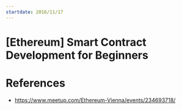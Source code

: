 ```yaml
---
startdate: 2016/11/17
---
```

# [Ethereum] Smart Contract Development for Beginners

# References
* https://www.meetup.com/Ethereum-Vienna/events/234693718/
